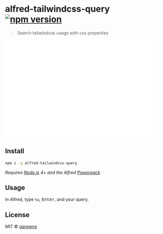 # alfred-tailwindcss-query [![npm version](https://img.shields.io/npm/v/alfred-tailwindcss-query.svg?sanitize=true)](https://github.com/gp0119/alfred-tailwindcss-query)

> Search tailwindcss usage with css properties

<img src="usage.gif" width="580">

## Install

```bash
npm i -g alfred-tailwindcss-query
```

*Requires [Node.js](https://nodejs.org) 4+ and the Alfred [Powerpack](https://www.alfredapp.com/powerpack/).*


## Usage

In Alfred, type `tw`, <kbd>Enter</kbd>, and your query.


## License

MIT © [ganpeng](https://github.com/gp0119/alfred-tailwindcss-query)
